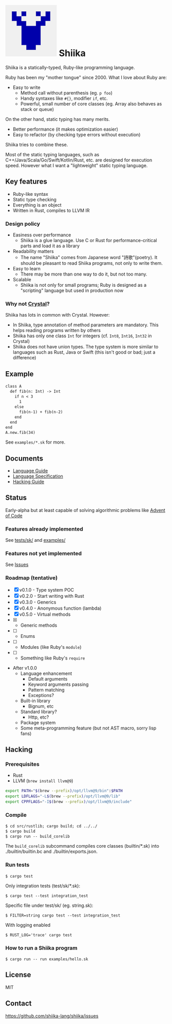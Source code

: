 # ![logo](shiika_logo_small.png) Shiika

Shiika is a statically-typed, Ruby-like programming language.

Ruby has been my "mother tongue" since 2000. What I love about Ruby are:

- Easy to write
  - Method call without parenthesis (eg. `p foo`)
  - Handy syntaxes like `#{}`, modifier `if`, etc.
  - Powerful, small number of core classes (eg. Array also behaves as stack or queue)

On the other hand, static typing has many merits.

- Better performance (it makes optimization easier)
- Easy to refactor (by checking type errors without execution)

Shiika tries to combine these.

Most of the static typing languages, such as C++/Java/Scala/Go/Swift/Kotlin/Rust, etc. are designed for execution speed. However what I want a "lightweight" static typing language.

## Key features

- Ruby-like syntax
- Static type checking
- Everything is an object
- Written in Rust, compiles to LLVM IR

### Design policy

- Easiness over performance
  - Shiika is a glue language. Use C or Rust for performance-critical parts and load it as a library
- Readability matters
  - The name "Shiika" comes from Japanese word "詩歌"(poetry). It should be pleasant to read Shiika programs, not only to write them.
- Easy to learn
  - There may be more than one way to do it, but not too many.
- Scalable
  - Shiika is not only for small programs; Ruby is designed as a "scripting" language but used in production now

### Why not [Crystal](https://crystal-lang.org/)?

Shiika has lots in common with Crystal. However:

- In Shiika, type annotation of method parameters are mandatory. This helps reading programs written by others
- Shiika has only one class `Int` for integers (cf. `Int8`, `Int16`, `Int32` in Crystal)
- Shiika does not have union types. The type system is more similar to languages such as Rust, Java or Swift (this isn't good or bad; just a difference)

## Example

```
class A
  def fib(n: Int) -> Int
    if n < 3
      1
    else
      fib(n-1) + fib(n-2)
    end
  end
end
A.new.fib(34)
```

See `examples/*.sk` for more.

## Documents

- [Language Guide](./doc/guide/src/SUMMARY.md)
- [Language Specification](./doc/spec/src/SUMMARY.md)
- [Hacking Guide](./doc/shg/src/SUMMARY.md)

## Status

Early-alpha but at least capable of solving algorithmic problems like [Advent of Code](https://github.com/yhara/adventofcode)

### Features already implemented

See [tests/sk/](https://github.com/shiika-lang/shiika/tree/master/tests/sk) and
[examples/](https://github.com/shiika-lang/shiika/tree/master/examples)

### Features not yet implemented

See [Issues](https://github.com/shiika-lang/shiika/issues)

### Roadmap (tentative)

- [x] v0.1.0 - Type system POC
- [x] v0.2.0 - Start writing with Rust
- [x] v0.3.0 - Generics
- [x] v0.4.0 - Anonymous function (lambda)
- [x] v0.5.0 - Virtual methods
- [x] - Generic methods
- [ ] - Enums
- [ ] - Modules (like Ruby's `module`)
- [ ] - Something like Ruby's `require`
- After v1.0.0
  - Language enhancement
    - Default arguments
    - Keyword arguments passing
    - Pattern matching
    - Exceptions?
  - Built-in library
    - Bignum, etc
  - Standard library?
    - Http, etc?
  - Package system
  - Some meta-programming feature (but not AST macro, sorry lisp fans)

## Hacking

### Prerequisites

- Rust
- LLVM (`brew install llvm@9`)

```sh
export PATH="$(brew --prefix)/opt/llvm@9/bin":$PATH
export LDFLAGS="-L$(brew --prefix)/opt/llvm@9/lib"
export CPPFLAGS="-I$(brew --prefix)/opt/llvm@9/include"
```

### Compile

```
$ cd src/rustlib; cargo build; cd ../../
$ cargo build
$ cargo run -- build_corelib
```

The `build_corelib` subcommand compiles core classes (builtin/*.sk) into ./builtin/builtin.bc and ./builtin/exports.json. 

### Run tests

```
$ cargo test
```

Only integration tests (test/sk/*.sk):

```
$ cargo test --test integration_test
```

Specific file under test/sk/ (eg. string.sk):

```
$ FILTER=string cargo test --test integration_test
```

With logging enabled

```
$ RUST_LOG='trace' cargo test
```

### How to run a Shiika program

```
$ cargo run -- run examples/hello.sk
```

## License

MIT

## Contact

https://github.com/shiika-lang/shiika/issues
